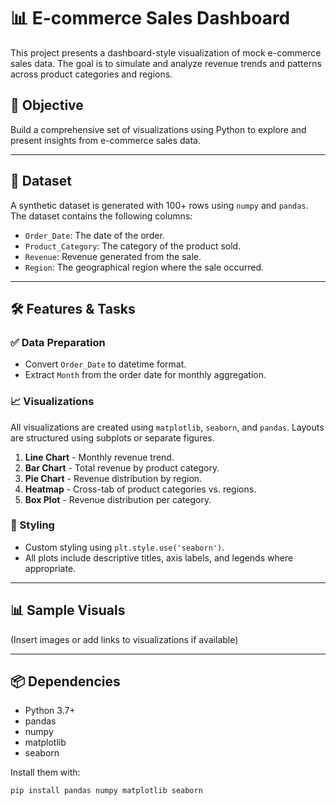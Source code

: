 # 📊 E-commerce Sales Dashboard

This project presents a dashboard-style visualization of mock e-commerce sales data. The goal is to simulate and analyze revenue trends and patterns across product categories and regions.

## 🚀 Objective

Build a comprehensive set of visualizations using Python to explore and present insights from e-commerce sales data.

---

## 📁 Dataset

A synthetic dataset is generated with 100+ rows using `numpy` and `pandas`. The dataset contains the following columns:

- `Order_Date`: The date of the order.
- `Product_Category`: The category of the product sold.
- `Revenue`: Revenue generated from the sale.
- `Region`: The geographical region where the sale occurred.

---

## 🛠️ Features & Tasks

### ✅ Data Preparation

- Convert `Order_Date` to datetime format.
- Extract `Month` from the order date for monthly aggregation.

### 📈 Visualizations

All visualizations are created using `matplotlib`, `seaborn`, and `pandas`. Layouts are structured using subplots or separate figures.

1. **Line Chart** - Monthly revenue trend.
2. **Bar Chart** - Total revenue by product category.
3. **Pie Chart** - Revenue distribution by region.
4. **Heatmap** - Cross-tab of product categories vs. regions.
5. **Box Plot** - Revenue distribution per category.

### 📐 Styling

- Custom styling using `plt.style.use('seaborn')`.
- All plots include descriptive titles, axis labels, and legends where appropriate.

---

## 📊 Sample Visuals

(Insert images or add links to visualizations if available)

---

## 📦 Dependencies

- Python 3.7+
- pandas
- numpy
- matplotlib
- seaborn

Install them with:

```bash
pip install pandas numpy matplotlib seaborn
